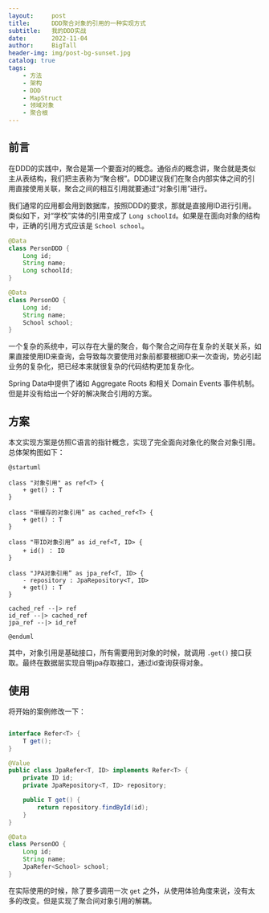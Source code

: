 ```yaml
---
layout:     post
title:      DDD聚合对象的引用的一种实现方式
subtitle:   我的DDD实战
date:       2022-11-04
author:     BigTall
header-img: img/post-bg-sunset.jpg
catalog: true
tags:
    - 方法
    - 架构
    - DDD
    - MapStruct
    - 领域对象
    - 聚合根
---
```


## 前言

在DDD的实践中，聚合是第一个要面对的概念。通俗点的概念讲，聚合就是类似主从表结构，我们把主表称为“聚合根”。DDD建议我们在聚合内部实体之间的引用直接使用关联，聚合之间的相互引用就要通过“对象引用”进行。

我们通常的应用都会用到数据库，按照DDD的要求，那就是直接用ID进行引用。类似如下，对“学校”实体的引用变成了 `Long schoolId`。如果是在面向对象的结构中，正确的引用方式应该是 `School school`。

```java
@Data
class PersonDDD {
    Long id;
    String name;
    Long schoolId;
}

@Data
class PersonOO {
    Long id;
    String name;
    School school;
}

```
一个复杂的系统中，可以存在大量的聚合，每个聚合之间存在复杂的关联关系，如果直接使用ID来查询，会导致每次要使用对象前都要根据ID来一次查询，势必引起业务的复杂化，把已经本来就很复杂的代码结构更加复杂化。

Spring Data中提供了诸如 Aggregate Roots 和相关 Domain Events 事件机制。但是并没有给出一个好的解决聚合引用的方案。


## 方案

本文实现方案是仿照C语言的指针概念，实现了完全面向对象化的聚合对象引用。总体架构图如下：


```plantuml
@startuml

class "对象引用" as ref<T> {
    + get() : T
}

class "带缓存的对象引用” as cached_ref<T> {
    + get() : T
}

class "带ID对象引用” as id_ref<T, ID> {
    + id() ： ID
}

class "JPA对象引用” as jpa_ref<T, ID> {
    - repository : JpaRepository<T, ID>
    + get() : T
}

cached_ref --|> ref
id_ref --|> cached_ref
jpa_ref --|> id_ref

@enduml
```

其中，对象引用是基础接口，所有需要用到对象的时候，就调用 `.get()` 接口获取。最终在数据层实现自带jpa存取接口，通过id查询获得对象。

## 使用

将开始的案例修改一下：

```java

interface Refer<T> {
    T get();
}

@Value
public class JpaRefer<T, ID> implements Refer<T> {
    private ID id;
    private JpaRepository<T, ID> repository;

    public T get() {
        return repository.findById(id);
    }
}

@Data
class PersonOO {
    Long id;
    String name;
    JpaRefer<School> school;
}

```
在实际使用的时候，除了要多调用一次 `get` 之外，从使用体验角度来说，没有太多的改变。但是实现了聚合间对象引用的解耦。







